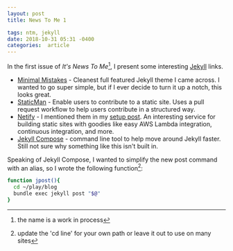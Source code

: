 ```yaml
---
layout: post
title: News To Me 1

tags: ntm, jekyll
date: 2018-10-31 05:31 -0400
categories:  article
---
```

In the first issue of _It's News To Me_[^1], I present some interesting [Jekyll](https://jekyllrb.com/) links.

* [Minimal Mistakes](https://mmistakes.github.io/minimal-mistakes/) - Cleanest full featured Jekyll theme I came across. I wanted to go super simple, but if I ever decide to turn it up a notch, this looks great.
* [StaticMan](https://staticman.net) - Enable users to contribute to a static site. Uses a pull request workflow to help users contribute in a structured way.
* [Netify](https://www.netlify.com/) - I mentioned them in my [setup post](/the-setup).  An interesting service for building static sites with goodies like easy AWS Lambda integration, continuous integration, and more.
* [Jekyll Compose](https://github.com/jekyll/jekyll-compose) - command line tool to help move around Jekyll faster. Still not sure why something like this isn't built in.

Speaking of Jekyll Compose, I wanted to simplify the new post command with an alias, so I wrote the following function[^2]:

``` bash
function jpost(){
  cd ~/play/blog
  bundle exec jekyll post "$@"
}
```

[^1]:  the name is a work in process
[^2]: update the 'cd line' for your own path or leave it out to use on many sites
